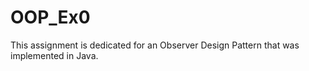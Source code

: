 # OOP_Ex0
This assignment is dedicated for an Observer Design Pattern that was implemented in Java.

